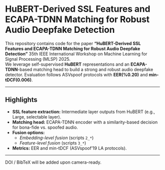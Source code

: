 # HuBERT-Derived SSL Features and ECAPA-TDNN Matching for Robust Audio Deepfake Detection

This repository contains code for the paper **“HuBERT-Derived SSL Features and ECAPA-TDNN Matching for Robust Audio Deepfake Detection”** 35th IEEE International Workshop on Machine Learning for Signal Processing (MLSP) 2025.  
We leverage self-supervised **HuBERT** representations and an **ECAPA-TDNN**-based matching head to build a strong and robust audio deepfake detector. Evaluation follows ASVspoof protocols with **EER(%0.20)** and **min-tDCF(0.006)**.

---

## Highlights

- **SSL feature extraction:** Intermediate layer outputs from HuBERT (e.g., Large, selectable layer).  
- **Matching head:** ECAPA-TDNN encoder with a similarity-based decision for bona-fide vs. spoofed audio.  
- **Fusion options:**  
  - *Embedding-level fusion* (scripts `2_*`)  
  - *Feature-level fusion* (scripts `3_*`)  
- **Metrics:** EER and min-tDCF (ASVspoof’19 LA protocols).

---


DOI / BibTeX will be added upon camera-ready.

